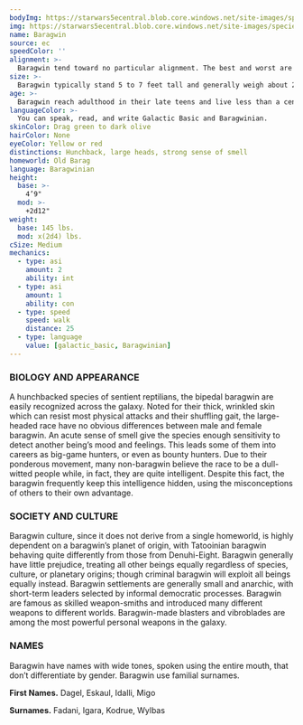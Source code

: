 ```yaml
---
bodyImg: https://starwars5ecentral.blob.core.windows.net/site-images/species/species_baragwin.png
img: https://starwars5ecentral.blob.core.windows.net/site-images/species/species_baragwin.png
name: Baragwin
source: ec
speedColor: ''
alignment: >-
  Baragwin tend toward no particular alignment. The best and worst are found among them.
size: >-
  Baragwin typically stand 5 to 7 feet tall and generally weigh about 200 lbs. Regardless of your position in that range, your size is Medium.
age: >-
  Baragwin reach adulthood in their late teens and live less than a century.
languageColor: >-
  You can speak, read, and write Galactic Basic and Baragwinian. 
skinColor: Drag green to dark olive
hairColor: None
eyeColor: Yellow or red
distinctions: Hunchback, large heads, strong sense of smell
homeworld: Old Barag
language: Baragwinian
height:
  base: >-
    4’9"
  mod: >-
    +2d12"
weight:
  base: 145 lbs.
  mod: x(2d4) lbs.
cSize: Medium
mechanics:
  - type: asi
    amount: 2
    ability: int
  - type: asi
    amount: 1
    ability: con
  - type: speed
    speed: walk
    distance: 25
  - type: language
    value: [galactic_basic, Baragwinian]
---
```

### BIOLOGY AND APPEARANCE
A hunchbacked species of sentient reptilians, the bipedal baragwin are easily recognized across the galaxy. Noted for their thick, wrinkled skin which can resist most physical attacks and their shuffling gait, the large-headed race have no obvious differences between male and female baragwin. An acute sense of smell give the species enough sensitivity to detect another being’s mood and feelings. This leads some of them into careers as big-game hunters, or even as bounty hunters. Due to their ponderous movement, many non-baragwin believe the race to be a dull-witted people while, in fact, they are quite intelligent. Despite this fact, the baragwin frequently keep this intelligence hidden, using the misconceptions of others to their own advantage.

### SOCIETY AND CULTURE
Baragwin culture, since it does not derive from a single homeworld, is highly dependent on a baragwin’s planet of origin, with Tatooinian baragwin behaving quite differently from those from Denuhi-Eight. Baragwin generally have little prejudice, treating all other beings equally regardless of species, culture, or planetary origins; though criminal baragwin will exploit all beings equally instead. Baragwin settlements are generally small and anarchic, with short-term leaders selected by informal democratic processes. Baragwin are famous as skilled weapon-smiths and introduced many different weapons to different worlds. Baragwin-made blasters and vibroblades are among the most powerful personal weapons in the galaxy.

### NAMES
Baragwin have names with wide tones, spoken using the entire mouth, that don’t differentiate by gender. Baragwin use familial surnames.

__First Names.__ Dagel, Eskaul, Idalli, Migo

__Surnames.__ Fadani, Igara, Kodrue, Wylbas



    